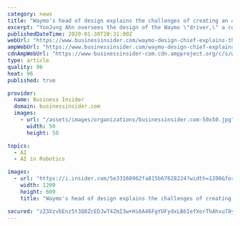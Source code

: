 ```yaml
---
category: news
title: "Waymo's head of design explains the challenges of creating an autonomous robot 'driver'"
excerpt: "YooJung Ahn oversees the design of the Waymo \"driver,\" a complicated merger of hardware, software, and user experiences."
publishedDateTime: 2020-01-30T20:31:00Z
webUrl: "https://www.businessinsider.com/waymo-design-chief-explains-the-challenges-of-creating-robot-driver-2020-1"
ampWebUrl: "https://www.businessinsider.com/waymo-design-chief-explains-the-challenges-of-creating-robot-driver-2020-1?amp"
cdnAmpWebUrl: "https://www-businessinsider-com.cdn.ampproject.org/c/s/www.businessinsider.com/waymo-design-chief-explains-the-challenges-of-creating-robot-driver-2020-1?amp"
type: article
quality: 96
heat: 96
published: true

provider:
  name: Business Insider
  domain: businessinsider.com
  images:
    - url: "/assets/images/organizations/businessinsider.com-50x50.jpg"
      width: 50
      height: 50

topics:
  - AI
  - AI in Robotics

images:
  - url: "https://i.insider.com/5e33160962fa815b67628224?width=1200&format=jpeg"
    width: 1200
    height: 600
    title: "Waymo's head of design explains the challenges of creating an autonomous robot 'driver'"

secured: "zZ3XzvbEnz5t3Q8ZcEDJwT4ZmI3w+Hi6A46FgYUFydxLB6IefXorThAhxu78yR2rT0EyMJ81ouZ4ixTMt6tu/EkkEuMzujDRKxpawWqE4mHw0PPlxKkwPX6vit7IIu1HifMcK6PXC8TYMev8P8vm5MXX5lDvhpNsyYUs3ZJvbSus2LD3SRGcc08Zxx9DX6wQieTGwwQQhBb18az2OtNHYm28XhCpGQgnPk+mKPef2/23YUyBBBc98lYNMSFImvfUaQxeL+Y/52T/Riy04VQSqIe0HMca4FBCH2cnqocG+gKjspcL0F70Sqfjddxfu9B43hZHzTe6+y2MXjDBlY4ls9/FvvFUv5LmJAFWz7jWKI8Oo51UVMCBCOj2qyRZ1/uNFLc9FJMgKdz9irbgNwPbB1si/KAvMO9tVAThrxRUMxqD4p9kGQMz9bnngA0H+VyDwzLYeaPhlbrFc1TRwiw0zcloIURfuNKzlcabdnzWBfc=;twcTINAHL+OAg6wTMXzd6A=="
---
```


